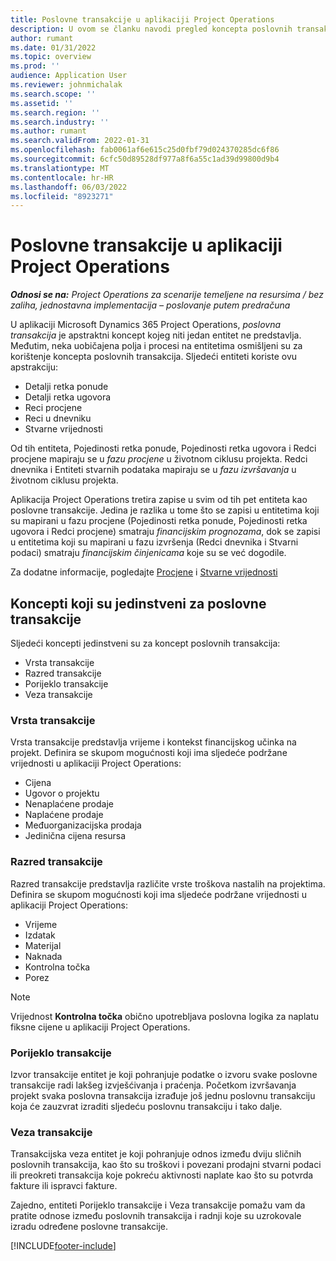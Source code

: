 ```yaml
---
title: Poslovne transakcije u aplikaciji Project Operations
description: U ovom se članku navodi pregled koncepta poslovnih transakcija u aplikaciji Microsoft Dynamics 365 Project Operations.
author: rumant
ms.date: 01/31/2022
ms.topic: overview
ms.prod: ''
audience: Application User
ms.reviewer: johnmichalak
ms.search.scope: ''
ms.assetid: ''
ms.search.region: ''
ms.search.industry: ''
ms.author: rumant
ms.search.validFrom: 2022-01-31
ms.openlocfilehash: fab0061af6e615c25d0fbf79d024370285dc6f86
ms.sourcegitcommit: 6cfc50d89528df977a8f6a55c1ad39d99800d9b4
ms.translationtype: MT
ms.contentlocale: hr-HR
ms.lasthandoff: 06/03/2022
ms.locfileid: "8923271"
---
```

# <a name="business-transactions-in-project-operations"></a>Poslovne transakcije u aplikaciji Project Operations

_**Odnosi se na:** Project Operations za scenarije temeljene na resursima / bez zaliha, jednostavna implementacija – poslovanje putem predračuna_

U aplikaciji Microsoft Dynamics 365 Project Operations, *poslovna transakcija* je apstraktni koncept kojeg niti jedan entitet ne predstavlja. Međutim, neka uobičajena polja i procesi na entitetima osmišljeni su za korištenje koncepta poslovnih transakcija. Sljedeći entiteti koriste ovu apstrakciju:

- Detalji retka ponude
- Detalji retka ugovora
- Reci procjene
- Reci u dnevniku
- Stvarne vrijednosti

Od tih entiteta, Pojedinosti retka ponude, Pojedinosti retka ugovora i Redci procjene mapiraju se u *fazu procjene* u životnom ciklusu projekta. Redci dnevnika i Entiteti stvarnih podataka mapiraju se u *fazu izvršavanja* u životnom ciklusu projekta.

Aplikacija Project Operations tretira zapise u svim od tih pet entiteta kao poslovne transakcije. Jedina je razlika u tome što se zapisi u entitetima koji su mapirani u fazu procjene (Pojedinosti retka ponude, Pojedinosti retka ugovora i Redci procjene) smatraju *financijskim prognozama*, dok se zapisi u entitetima koji su mapirani u fazu izvršenja (Redci dnevnika i Stvarni podaci) smatraju *financijskim činjenicama* koje su se već dogodile.

Za dodatne informacije, pogledajte [Procjene](../project-management/estimating-projects-overview.md) i [Stvarne vrijednosti](actuals-overview.md)

## <a name="concepts-that-are-unique-to-business-transactions"></a>Koncepti koji su jedinstveni za poslovne transakcije

Sljedeći koncepti jedinstveni su za koncept poslovnih transakcija:

- Vrsta transakcije
- Razred transakcije
- Porijeklo transakcije
- Veza transakcije

### <a name="transaction-type"></a>Vrsta transakcije

Vrsta transakcije predstavlja vrijeme i kontekst financijskog učinka na projekt. Definira se skupom mogućnosti koji ima sljedeće podržane vrijednosti u aplikaciji Project Operations:

- Cijena
- Ugovor o projektu
- Nenaplaćene prodaje
- Naplaćene prodaje
- Međuorganizacijska prodaja
- Jedinična cijena resursa

### <a name="transaction-class"></a>Razred transakcije

Razred transakcije predstavlja različite vrste troškova nastalih na projektima. Definira se skupom mogućnosti koji ima sljedeće podržane vrijednosti u aplikaciji Project Operations:

- Vrijeme
- Izdatak
- Materijal
- Naknada
- Kontrolna točka
- Porez

> [!NOTE]
> Vrijednost **Kontrolna točka** obično upotrebljava poslovna logika za naplatu fiksne cijene u aplikaciji Project Operations.

### <a name="transaction-origin"></a>Porijeklo transakcije

Izvor transakcije entitet je koji pohranjuje podatke o izvoru svake poslovne transakcije radi lakšeg izvješćivanja i praćenja. Početkom izvršavanja projekt svaka poslovna transakcija izrađuje još jednu poslovnu transakciju koja će zauzvrat izraditi sljedeću poslovnu transakciju i tako dalje.

### <a name="transaction-connection"></a>Veza transakcije

Transakcijska veza entitet je koji pohranjuje odnos između dviju sličnih poslovnih transakcija, kao što su troškovi i povezani prodajni stvarni podaci ili preokreti transakcija koje pokreću aktivnosti naplate kao što su potvrda fakture ili ispravci fakture.

Zajedno, entiteti Porijeklo transakcije i Veza transakcije pomažu vam da pratite odnose između poslovnih transakcija i radnji koje su uzrokovale izradu određene poslovne transakcije.

[!INCLUDE[footer-include](../includes/footer-banner.md)]
